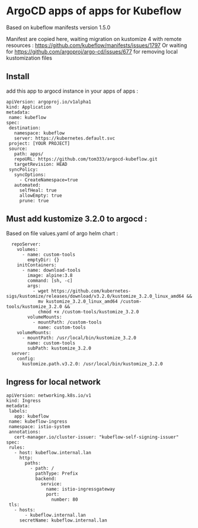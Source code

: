 # ArgoCD apps of apps for Kubeflow

Based on kubeflow manifests version 1.5.0

Manifest are copied here, waiting migration on kustomize 4 with remote resources : https://github.com/kubeflow/manifests/issues/1797
Or waiting for https://github.com/argoproj/argo-cd/issues/677 for removing local kustomization files

## Install
add this app to argocd instance in your apps of apps :
 ```
apiVersion: argoproj.io/v1alpha1
kind: Application
metadata:
  name: kubeflow
spec:
  destination:
    namespace: kubeflow
    server: https://kubernetes.default.svc
  project: [YOUR PROJECT]
  source:
    path: apps/
    repoURL: https://github.com/tom333/argocd-kubeflow.git
    targetRevision: HEAD
  syncPolicy:
    syncOptions:
      - CreateNamespace=true
    automated:
      selfHeal: true
      allowEmpty: true
      prune: true
 ```

## Must add kustomize 3.2.0 to argocd :
Based on file values.yaml of argo helm chart :
```
  repoServer:
    volumes:
      - name: custom-tools
        emptyDir: {}
    initContainers:
      - name: download-tools
        image: alpine:3.8
        command: [sh, -c]
        args:
          - wget https://github.com/kubernetes-sigs/kustomize/releases/download/v3.2.0/kustomize_3.2.0_linux_amd64 &&
            mv kustomize_3.2.0_linux_amd64 /custom-tools/kustomize_3.2.0 &&
            chmod +x /custom-tools/kustomize_3.2.0
        volumeMounts:
          - mountPath: /custom-tools
            name: custom-tools
    volumeMounts:
      - mountPath: /usr/local/bin/kustomize_3.2.0
        name: custom-tools
        subPath: kustomize_3.2.0
  server:
    config:
      kustomize.path.v3.2.0: /usr/local/bin/kustomize_3.2.0
 ```

## Ingress for local network
 ```
apiVersion: networking.k8s.io/v1
kind: Ingress
metadata:
  labels:
    app: kubeflow
  name: kubeflow-ingress
  namespace: istio-system
  annotations:
    cert-manager.io/cluster-issuer: "kubeflow-self-signing-issuer"
spec:
  rules:
    - host: kubeflow.internal.lan
      http:
        paths:
          - path: /
            pathType: Prefix
            backend:
              service:
                name: istio-ingressgateway
                port:
                  number: 80
  tls:
    - hosts:
        - kubeflow.internal.lan
      secretName: kubeflow.internal.lan
 ```
